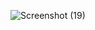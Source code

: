 ![Screenshot (19)](https://user-images.githubusercontent.com/113498740/193769079-94e4e7e7-944c-41be-a79d-24e4589b0f46.png)
